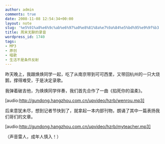 ```yaml
---
author: admin
comments: true
date: 2008-11-08 12:54:34+00:00
layout: note
slug: '%e5%91%a8%e6%9c%ab%e6%97%a0%e8%81%8a%e7%9a%84%e5%bd%95%e9%9f%b3'
title: 周末无聊的录音
wordpress_id: 1740
tags:
- MP3
- 原创
- 唱歌
- 生活不是条件反射
---
```


昨天晚上，我跟焕焕同学一起，吃了从南京带到可可西里，又带回杭州的一只大烧鹅，撑得难受，于是决定录歌。

我弹着破吉他，为焕焕同学伴奏，我们首先合作了一曲《掐死你的温柔》。

[audio:http://gundong.hangzhou.com.cn/upvideo/hzrb/wenrou.mp3]

后来意犹未尽，想到记者节快到了，就拿起一本内部刊物，朗诵了其中一篇表扬我们哥们的文章。

[audio:http://gundong.hangzhou.com.cn/upvideo/hzrb/myteacher.mp3]

（声音雷人，成年人慎入！）
